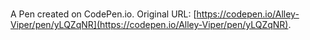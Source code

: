 # 

A Pen created on CodePen.io. Original URL: [https://codepen.io/Alley-Viper/pen/yLQZqNR](https://codepen.io/Alley-Viper/pen/yLQZqNR).

